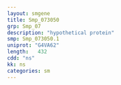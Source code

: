 ```yaml
---
layout: smgene
title: Smp_073050
grp: Smp_07
description: "hypothetical protein"
smp: Smp_073050.1
uniprot: "G4VA62"
length:   432
cdd: "ns"
kk: ns
categories: sm
---
```

